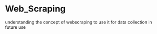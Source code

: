 # Web_Scraping
understanding the concept of webscraping to use it for data collection in future use
